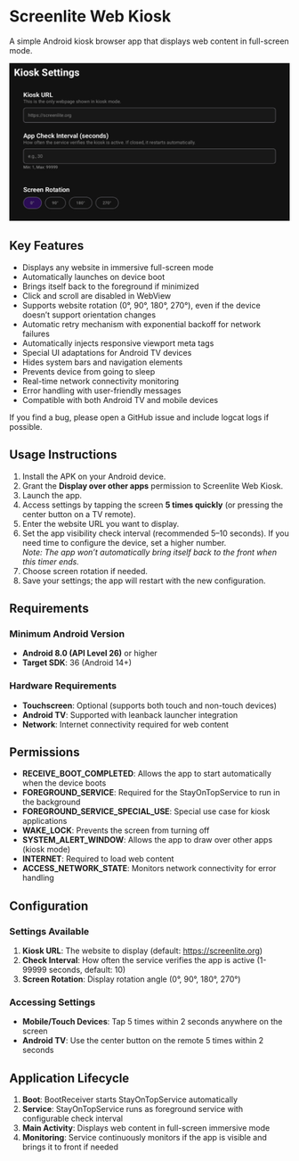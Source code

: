 # Screenlite Web Kiosk

A simple Android kiosk browser app that displays web content in full-screen mode.

![preview](./docs/media/image.png)

## Key Features
- Displays any website in immersive full-screen mode
- Automatically launches on device boot
- Brings itself back to the foreground if minimized
- Click and scroll are disabled in WebView
- Supports website rotation (0°, 90°, 180°, 270°), even if the device doesn’t support orientation changes
- Automatic retry mechanism with exponential backoff for network failures
- Automatically injects responsive viewport meta tags
- Special UI adaptations for Android TV devices
- Hides system bars and navigation elements
- Prevents device from going to sleep
- Real-time network connectivity monitoring
- Error handling with user-friendly messages
- Compatible with both Android TV and mobile devices

If you find a bug, please open a GitHub issue and include logcat logs if possible.

## Usage Instructions

1. Install the APK on your Android device.  
2. Grant the **Display over other apps** permission to Screenlite Web Kiosk.  
3. Launch the app.  
4. Access settings by tapping the screen **5 times quickly** (or pressing the center button on a TV remote).  
5. Enter the website URL you want to display.  
6. Set the app visibility check interval (recommended 5–10 seconds). If you need time to configure the device, set a higher number.  
   *Note: The app won’t automatically bring itself back to the front when this timer ends.*  
7. Choose screen rotation if needed.  
8. Save your settings; the app will restart with the new configuration.

## Requirements

### Minimum Android Version
- **Android 8.0 (API Level 26)** or higher  
- **Target SDK**: 36 (Android 14+)

### Hardware Requirements
- **Touchscreen**: Optional (supports both touch and non-touch devices)  
- **Android TV**: Supported with leanback launcher integration  
- **Network**: Internet connectivity required for web content

## Permissions

- **RECEIVE_BOOT_COMPLETED**: Allows the app to start automatically when the device boots  
- **FOREGROUND_SERVICE**: Required for the StayOnTopService to run in the background  
- **FOREGROUND_SERVICE_SPECIAL_USE**: Special use case for kiosk applications  
- **WAKE_LOCK**: Prevents the screen from turning off  
- **SYSTEM_ALERT_WINDOW**: Allows the app to draw over other apps (kiosk mode)  
- **INTERNET**: Required to load web content  
- **ACCESS_NETWORK_STATE**: Monitors network connectivity for error handling

## Configuration

### Settings Available
1. **Kiosk URL**: The website to display (default: https://screenlite.org)  
2. **Check Interval**: How often the service verifies the app is active (1-99999 seconds, default: 10)  
3. **Screen Rotation**: Display rotation angle (0°, 90°, 180°, 270°)

### Accessing Settings
- **Mobile/Touch Devices**: Tap 5 times within 2 seconds anywhere on the screen  
- **Android TV**: Use the center button on the remote 5 times within 2 seconds  

## Application Lifecycle
1. **Boot**: BootReceiver starts StayOnTopService automatically  
2. **Service**: StayOnTopService runs as foreground service with configurable check interval  
3. **Main Activity**: Displays web content in full-screen immersive mode  
4. **Monitoring**: Service continuously monitors if the app is visible and brings it to front if needed  

